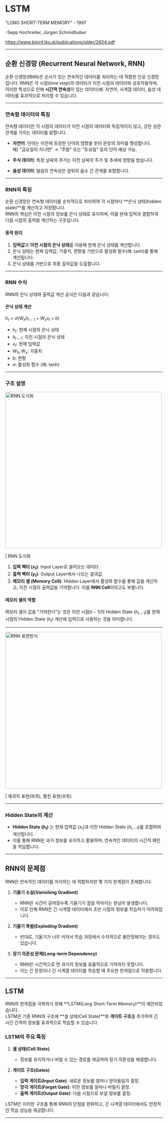 # LSTM

"LONG SHORT-TERM MEMORY" - 1997

-Sepp Hochreiter, Jürgen Schmidhuber

https://www.bioinf.jku.at/publications/older/2604.pdf

---

## 순환 신경망 (Recurrent Neural Network, RNN)

순환 신경망(RNN)은 순서가 있는 연속적인 데이터를 처리하는 데 적합한 인공 신경망입니다. RNN은 각 시점(time step)의 데이터가 이전 시점의 데이터와 상호작용하며, 이러한 특성으로 인해 **시간적 연속성**이 있는 데이터(예: 자연어, 시계열 데이터, 음성 데이터)를 효과적으로 처리할 수 있습니다.

---

### 연속형 데이터의 특징

연속형 데이터란 각 시점의 데이터가 이전 시점의 데이터와 독립적이지 않고, 강한 상관관계를 가지는 데이터를 말합니다.

- **자연어**: 단어는 이전에 등장한 단어의 영향을 받아 문장의 의미를 형성합니다.  
  예) "금요일이 지나면" → "주말" 또는 "토요일" 등의 단어 예상 가능.

- **주식 데이터**: 특정 날짜의 주가는 이전 날짜의 주가 및 추세에 영향을 받습니다.

- **음성 데이터**: 발음의 연속성은 앞뒤의 음소 간 관계를 포함합니다.

---

### RNN의 특징

순환 신경망은 연속형 데이터를 순차적으로 처리하여 각 시점마다 **은닉 상태(hidden state)**를 계산하고 저장합니다.  
RNN의 핵심은 이전 시점의 정보를 은닉 상태로 유지하며, 이를 현재 입력과 결합하여 다음 시점의 출력을 계산하는 구조입니다.

#### 동작 원리
1. **입력값**과 **이전 시점의 은닉 상태**를 이용해 현재 은닉 상태를 계산합니다.
2. 은닉 상태는 현재 입력값, 가중치, 편향을 기반으로 활성화 함수(예: tanh)를 통해 계산됩니다.
3. 은닉 상태를 기반으로 최종 출력값을 도출합니다.

---

### RNN 수식

RNN의 은닉 상태와 출력값 계산 공식은 다음과 같습니다:

#### 은닉 상태 계산

$h_t = σ(W_h h_{t-1} + W_x x_t + b)$


- $h_t:$ 현재 시점의 은닉 상태  
- $h_{t-1}:$ 이전 시점의 은닉 상태  
- $x_t:$ 현재 입력값  
- $W_h, W_x:$ 가중치  
- $b:$ 편향  
- $σ:$ 활성화 함수 (예: tanh)

---

### 구조 설명

<img src="https://github.com/user-attachments/assets/98486a20-a16f-458a-bc79-0686d311d4cb" width=500 alt="RNN 도식화">

| RNN 도식화

1. **입력 벡터 ($x_t$)**: Input Layer로 들어오는 데이터.  
2. **출력 벡터 ($y_t$)**: Output Layer에서 나오는 결과값.  
3. **메모리 셀 (Memory Cell)**: Hidden Layer에서 활성화 함수를 통해 값을 계산하고, 이전 시점의 출력값을 기억합니다. 이를 **RNN Cell**이라고도 부릅니다.  

#### 메모리 셀의 역할
메모리 셀이 값을 "기억한다"는 것은 이전 시점($t-1$)의 Hidden State ($h_{t-1}$)를 현재 시점의 Hidden State ($h_t$) 계산에 입력으로 사용하는 것을 의미합니다.

---

<img src="https://github.com/user-attachments/assets/0da3970a-20e3-4f32-96e6-a73f07a0dfb9" width=500 alt="RNN 표현방식">

| 재귀적 표현(좌측), 펼친 표현(우측)

---

### Hidden State의 계산
- **Hidden State ($h_t$)** 는 현재 입력값 ($x_t$)과 이전 Hidden State ($h_{t-1}$)를 조합하여 계산됩니다.  
- 이를 통해 RNN은 과거 정보를 유지하고 활용하며, 연속적인 데이터의 시간적 패턴을 학습합니다.

---

## RNN의 문제점

RNN은 연속적인 데이터를 처리하는 데 적합하지만 몇 가지 한계점이 존재합니다:

1. **기울기 소실(Vanishing Gradient)**  
   - RNN은 시간이 길어질수록 기울기가 점점 작아지는 현상이 발생합니다.  
   - 이로 인해 RNN은 긴 시계열 데이터에서 초반 시점의 정보를 학습하기 어려워집니다.

2. **기울기 폭발(Exploding Gradient)**  
   - 반대로, 기울기가 너무 커져서 학습 과정에서 수치적으로 불안정해지는 경우도 있습니다.

3. **장기 의존성 문제(Long-term Dependency)**  
   - RNN은 시간적으로 먼 과거의 정보를 효율적으로 기억하지 못합니다.  
   - 이는 긴 문장이나 긴 시계열 데이터를 학습할 때 주요한 한계점으로 작용합니다.

---

## LSTM

RNN의 한계점을 극복하기 위해 **LSTM(Long Short-Term Memory)**이 제안되었습니다.  
LSTM은 기존 RNN의 구조에 **셀 상태(Cell State)**와 **게이트 구조**를 추가하여 긴 시간 간격의 정보를 효과적으로 학습할 수 있습니다.

### LSTM의 주요 특징
1. **셀 상태(Cell State)**  
   - 정보를 유지하거나 버릴 수 있는 경로를 제공하여 장기 의존성을 해결합니다.

2. **게이트 구조(Gates)**  
   - **입력 게이트(Input Gate)**: 새로운 정보를 얼마나 받아들일지 결정.  
   - **망각 게이트(Forget Gate)**: 이전 정보를 얼마나 버릴지 결정.  
   - **출력 게이트(Output Gate)**: 다음 시점으로 보낼 정보를 결정.

LSTM은 이러한 구조를 통해 RNN의 단점을 완화하고, 긴 시계열 데이터에서도 안정적인 학습 성능을 제공합니다.

---

